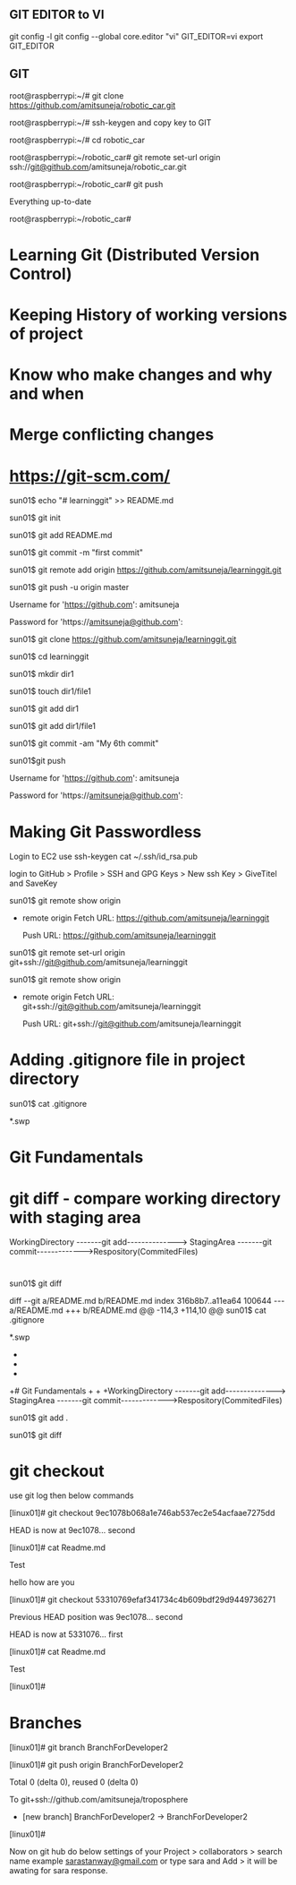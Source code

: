 GIT EDITOR to VI
----------------
git config -l
git config --global core.editor "vi"
GIT_EDITOR=vi
export GIT_EDITOR



GIT
----
root@raspberrypi:~/# git clone  https://github.com/amitsuneja/robotic_car.git

root@raspberrypi:~/# ssh-keygen and copy key to GIT

root@raspberrypi:~/# cd robotic_car

root@raspberrypi:~/robotic_car# git remote set-url origin ssh://git@github.com/amitsuneja/robotic_car.git

root@raspberrypi:~/robotic_car# git push

Everything up-to-date

root@raspberrypi:~/robotic_car#



# Learning Git (Distributed Version Control)
# Keeping History of working versions of project
# Know who make changes and why and when 
# Merge conflicting changes
# https://git-scm.com/



sun01$ echo "# learninggit" >> README.md


sun01$ git init



sun01$ git add README.md




sun01$ git commit -m "first commit"



sun01$ git remote add origin https://github.com/amitsuneja/learninggit.git



sun01$ git push -u origin master

Username for 'https://github.com': amitsuneja

Password for 'https://amitsuneja@github.com':






sun01$ git clone https://github.com/amitsuneja/learninggit.git

sun01$ cd learninggit

sun01$ mkdir dir1

sun01$ touch dir1/file1


sun01$ git add dir1

sun01$ git add dir1/file1



sun01$ git commit -am "My 6th commit"



sun01$git push

Username for 'https://github.com': amitsuneja

Password for 'https://amitsuneja@github.com':



















# Making Git Passwordless

Login to EC2
use ssh-keygen
cat ~/.ssh/id_rsa.pub

login to GitHub > Profile > SSH and GPG Keys > New ssh Key > GiveTitel and SaveKey 

sun01$ git remote show origin
* remote origin
  Fetch URL: https://github.com/amitsuneja/learninggit

  Push  URL: https://github.com/amitsuneja/learninggit



sun01$ git remote set-url origin git+ssh://git@github.com/amitsuneja/learninggit


sun01$ git remote show origin
* remote origin
  Fetch URL: git+ssh://git@github.com/amitsuneja/learninggit


  Push  URL: git+ssh://git@github.com/amitsuneja/learninggit




# Adding .gitignore file in  project directory
sun01$ cat .gitignore

*.swp




# Git Fundamentals
# git diff - compare working directory with staging area

WorkingDirectory -------git add--------------> StagingArea -------git commit------------->Respository(CommitedFiles)
#




sun01$ git diff


diff --git a/README.md b/README.md
index 316b8b7..a11ea64 100644
--- a/README.md
+++ b/README.md
@@ -114,3 +114,10 @@ sun01$ cat .gitignore

 *.swp

+
+
+
+# Git Fundamentals
+
+
+WorkingDirectory -------git add--------------> StagingArea -------git commit------------->Respository(CommitedFiles)




sun01$ git add .


sun01$ git diff











# git checkout
use git log then below commands

[linux01]# git checkout 9ec1078b068a1e746ab537ec2e54acfaae7275dd


HEAD is now at 9ec1078... second



[linux01]# cat Readme.md

Test

hello how are you




[linux01]# git checkout 53310769efaf341734c4b609bdf29d9449736271

Previous HEAD position was 9ec1078... second

HEAD is now at 5331076... first



[linux01]# cat Readme.md


Test


[linux01]#




# Branches

[linux01]# git branch BranchForDeveloper2

[linux01]# git push origin BranchForDeveloper2

Total 0 (delta 0), reused 0 (delta 0)

To git+ssh://github.com/amitsuneja/troposphere

 * [new branch]      BranchForDeveloper2 -> BranchForDeveloper2


[linux01]#

Now on git hub do below
settings of your Project > collaborators > search name example sarastanway@gmail.com or type sara and Add > it will be awating for sara response.






